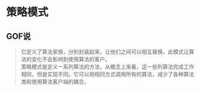 # 策略模式

## GOF说

> 它定义了算法家族，分别封装起来，让他们之间可以相互替换，此模式让算法的变化不会影响到使用算法的客户。  
> 策略模式是定义一系列算法的方法，从概念上来看，这一些列算法完成工作相同，但是实现不同。它可以用相同方式调用所有的算法，减少了各种算法类和使用算法客户端的耦合。  
> 
